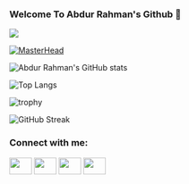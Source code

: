 ### Welcome To Abdur Rahman's Github 👋
![](https://komarev.com/ghpvc/?username=JaznanOfficial&color=blueviolet)

<!--
**JaznanOfficial/JaznanOfficial** is a ✨ _special_ ✨ repository because its `README.md` (this file) appears on your GitHub profile.

Here are some ideas to get you started:

- 🔭 I’m currently working on ...
- 🌱 I’m currently learning ...
- 👯 I’m looking to collaborate on ...
- 🤔 I’m looking for help with ...
- 💬 Ask me about ...
- 📫 How to reach me: ...
- 😄 Pronouns: ...
- ⚡ Fun fact: ...
-->


[![MasterHead](https://media-exp1.licdn.com/dms/image/C4E16AQEbFju1LcKX8g/profile-displaybackgroundimage-shrink_350_1400/0/1634387640659?e=1671667200&v=beta&t=7Rxp05HrL700bb-vd3EK1HR4pI4yGN65heQz_mdUQ3k)](https://github.com/jaznanofficial)

![Abdur Rahman's GitHub stats](https://github-readme-stats.vercel.app/api?username=JaznanOfficial&show_icons=true&theme=tokyonight)


![Top Langs](https://github-readme-stats.vercel.app/api/top-langs/?username=JaznanOfficial&layout=compact&theme=tokyonight)

![trophy](https://github-profile-trophy.vercel.app/?username=JaznanOfficial&theme=algolia)

![GitHub Streak](https://github-readme-streak-stats.herokuapp.com/?user=JaznanOfficial)






<h3 align="left">Connect with me:</h3>
<p align="left">
  <a href="https://github.com/jaznanofficial" target="blank"><img align="center" src="https://cdn.jsdelivr.net/npm/simple-icons@3.0.1/icons/github.svg" alt="" height="30" width="40" /></a>
<a href="https://www.linkedin.com/in/jaznanofficial/" target="blank"><img align="center" src="https://cdn.jsdelivr.net/npm/simple-icons@3.0.1/icons/linkedin.svg" alt="" height="30" width="40" /></a>
<a href="https://twitter.com/jaznanofficial" target="blank"><img align="center" src="https://cdn.jsdelivr.net/npm/simple-icons@3.0.1/icons/twitter.svg" alt="" height="30" width="40" /></a>
<a href="https://www.facebook.com/jaznan.official/" target="blank"><img align="center" src="https://cdn.jsdelivr.net/npm/simple-icons@3.0.1/icons/facebook.svg" alt="" height="30" width="40" /></a>

</p>

